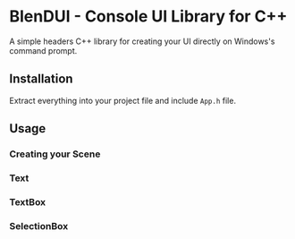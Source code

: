 # BlenDUI - Console UI Library for C++
A simple headers C++ library for creating your UI directly on Windows's command prompt.
## Installation
Extract everything into your project file and include ```App.h``` file.
## Usage
### Creating your Scene
### Text
### TextBox
### SelectionBox
